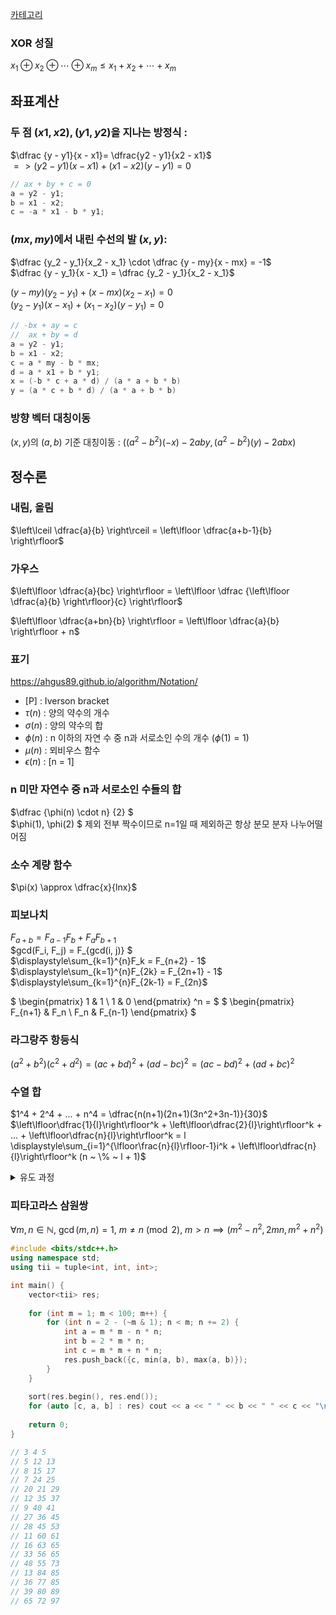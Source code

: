 [카테고리](/README.md)
### XOR 성질
$x_1 \oplus x_2 \oplus \cdots \oplus x_m \le x_1 + x_2 + \cdots + x_m$

## 좌표계산
### 두 점 $(x1, x2), (y1, y2)$을 지나는 방정식 :   

$\dfrac {y - y1}{x - x1}= \dfrac{y2 - y1}{x2 - x1}$   
$=> (y2 - y1)(x - x1) + (x1 - x2)(y - y1) = 0$   


```cpp
// ax + by + c = 0
a = y2 - y1;
b = x1 - x2;
c = -a * x1 - b * y1;
```

### $(mx, my)$에서 내린 수선의 발 $(x, y)$:

$\dfrac {y_2 - y_1}{x_2 - x_1} \cdot \dfrac {y - my}{x - mx} = -1$   
$\dfrac {y - y_1}{x - x_1} = \dfrac {y_2 - y_1}{x_2 - x_1}$   



$(y - my)(y_2 - y_1) + (x - mx)(x_2 - x_1) = 0$   
$(y_2 - y_1)(x - x_1) + (x_1 - x_2)(y - y_1) = 0$   

```cpp
// -bx + ay = c
//  ax + by = d
a = y2 - y1;
b = x1 - x2;
c = a * my - b * mx;
d = a * x1 + b * y1;
x = (-b * c + a * d) / (a * a + b * b)
y = (a * c + b * d) / (a * a + b * b)
```

### 방향 벡터 대칭이동
$(x, y)$의 $(a, b)$ 기준 대칭이동 : $((a^2 - b^2)(-x) - 2aby, (a^2 - b^2)(y) - 2abx)$

## 정수론
### 내림, 올림
$\left\lceil \dfrac{a}{b} \right\rceil = \left\lfloor \dfrac{a+b-1}{b} \right\rfloor$   

### 가우스
$\left\lfloor \dfrac{a}{bc} \right\rfloor = \left\lfloor \dfrac {\left\lfloor \dfrac{a}{b} \right\rfloor}{c} \right\rfloor$   

$\left\lfloor \dfrac{a+bn}{b} \right\rfloor = \left\lfloor \dfrac{a}{b} \right\rfloor + n$   

### 표기
https://ahgus89.github.io/algorithm/Notation/   
- \[P\] : Iverson bracket
- $\tau(n)$ : 양의 약수의 개수
- $\sigma(n)$ : 양의 약수의 합
- $\phi(n)$ : n 이하의 자연 수 중 n과 서로소인 수의 개수 ($\phi(1) = 1$)
- $\mu(n)$ : 뫼비우스 함수
- $\epsilon(n)$ : [n = 1]

### n 미만 자연수 중 n과 서로소인 수들의 합
$\dfrac {\phi(n) \cdot n} {2} $   
$\phi(1), \phi(2) $ 제외 전부 짝수이므로 n=1일 때 제외하곤 항상 분모 분자 나누어떨어짐   

### 소수 계량 함수
$\pi(x) \approx \dfrac{x}{lnx}$

### 피보나치
$F_{a+b} = F_{a-1}F_{b} + F_{a}F_{b+1}$   
$gcd(F_i, F_j) = F_{gcd(i, j)} $   
$\displaystyle\sum_{k=1}^{n}F_k = F_{n+2} - 1$   
$\displaystyle\sum_{k=1}^{n}F_{2k} = F_{2n+1} - 1$   
$\displaystyle\sum_{k=1}^{n}F_{2k-1} = F_{2n}$   

$
\begin{pmatrix}
1 & 1 \\
1 & 0
\end{pmatrix} ^n = 
$
$
\begin{pmatrix}
F_{n+1} & F_n \\
F_n & F_{n-1}
\end{pmatrix}
$

### 라그랑주 항등식
$(a^2 + b^2)(c^2 + d^2) = (ac + bd)^2 + (ad - bc)^2 = (ac - bd)^2 + (ad + bc)^2$

### 수열 합
$1^4 + 2^4 + ... + n^4 = \dfrac{n(n+1)(2n+1)(3n^2+3n-1)}{30}$   
$\left\lfloor\dfrac{1}{l}\right\rfloor^k + \left\lfloor\dfrac{2}{l}\right\rfloor^k + ... + \left\lfloor\dfrac{n}{l}\right\rfloor^k = l \displaystyle\sum_{i=1}^{\lfloor\frac{n}{l}\rfloor-1}i^k + \left\lfloor\dfrac{n}{l}\right\rfloor^k (n ~ \% ~ l + 1)$   

<details>
<summary>유도 과정</summary>

> $= \left\lfloor\dfrac{l}{l}\right\rfloor^k + \left\lfloor\dfrac{l+1}{l}\right\rfloor^k + ... + \left\lfloor\dfrac{l+(l-1)}{l}\right\rfloor^k$   
> 
> $+ \left\lfloor\dfrac{2l}{l}\right\rfloor^k + ... + \left\lfloor\dfrac{2l+(l-1)}{l}\right\rfloor^k$   
> 
> $+~~\vdots$      
> 
> $+ \left\lfloor\dfrac{(\lfloor\frac{n}{l}\rfloor - 1)l}{l}\right\rfloor^k + ... + \left\lfloor\dfrac{(\lfloor\frac{n}{l}\rfloor - 1)l+(l-1)}{l}\right\rfloor^k$   
> 
> $+\left\lfloor\dfrac{\lfloor\frac{n}{l}\rfloor l}{l}\right\rfloor^k + ... + \left\lfloor\dfrac{n}{l}\right\rfloor^k$   
> 
> $= l\left(1^k + 2^k + ... + \left(\left\lfloor\dfrac{n}{l}\right\rfloor - 1\right)^k\right) + \left\lfloor\dfrac{n}{l}\right\rfloor^k \left( n - \left\lfloor\dfrac{n}{l}\right\rfloor l + 1 \right)$   
</details>

### 피타고라스 삼원쌍
$\forall m, n \in \mathbb{N}, \ \gcd(m, n) = 1, \ m \neq n \pmod{2}, \ m > n \implies \left( m^2 - n^2, 2mn, m^2 + n^2 \right)$

```cpp
#include <bits/stdc++.h>
using namespace std;
using tii = tuple<int, int, int>;

int main() {
    vector<tii> res;
    
    for (int m = 1; m < 100; m++) {
        for (int n = 2 - (~m & 1); n < m; n += 2) {
            int a = m * m - n * n;
            int b = 2 * m * n;
            int c = m * m + n * n;
            res.push_back({c, min(a, b), max(a, b)});
        }
    }
    
    sort(res.begin(), res.end());
    for (auto [c, a, b] : res) cout << a << " " << b << " " << c << "\n";
    
    return 0;
}

// 3 4 5
// 5 12 13
// 8 15 17
// 7 24 25
// 20 21 29
// 12 35 37
// 9 40 41
// 27 36 45
// 28 45 53
// 11 60 61
// 16 63 65
// 33 56 65
// 48 55 73
// 13 84 85
// 36 77 85
// 39 80 89
// 65 72 97
```